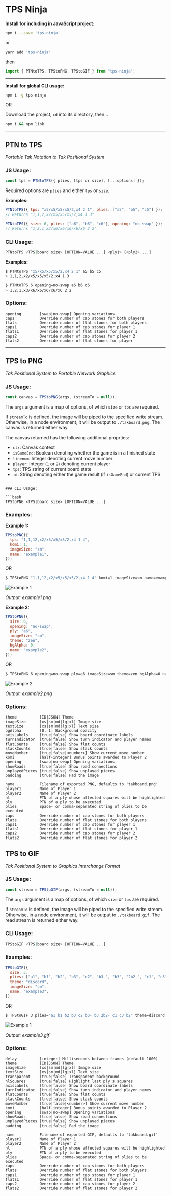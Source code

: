 # TPS Ninja

**Install for including in JavaScript project:**

```bash
npm i --save 'tps-ninja'
```

or

```bash
yarn add 'tps-ninja'
```

then

```js
import { PTNtoTPS, TPStoPNG, TPStoGIF } from "tps-ninja";
```

---

**Install for global CLI usage:**

```bash
npm i -g tps-ninja
```

OR

Download the project, `cd` into its directory, then...

```bash
npm i && npm link
```

---

## PTN to TPS

_Portable Tak Notation to Tak Positional System_

### JS Usage:

```js
const tps = PTNtoTPS({ plies, [tps or size], [...options] });
```

Required options are `plies` and either `tps` or `size`.

**Examples:**

```js
PTNtoTPS({ tps: "x5/x5/x5/x5/2,x4 2 1", plies: ["a5", "b5", "c5"] });
// Returns "1,1,2,x2/x5/x5/x5/2,x4 1 3"
```

```js
PTNtoTPS({ size: 6, plies: ["a6", "b6", "c6"], opening: "no-swap" });
// Returns "1,2,1,x3/x6/x6/x6/x6/x6 2 2"
```

### CLI Usage:

```bash
PTNtoTPS <TPS|board size> [OPTION=VALUE ...] <ply1> [<ply2> ...]
```

**Examples:**

```bash
$ PTNtoTPS "x5/x5/x5/x5/2,x4 2 1" a5 b5 c5
> 1,1,2,x2/x5/x5/x5/2,x4 1 3
```

```bash
$ PTNtoTPS 6 opening=no-swap a6 b6 c6
> 1,2,1,x3/x6/x6/x6/x6/x6 2 2
```

### Options:

```
opening        [swap|no-swap] Opening variations
caps           Override number of cap stones for both players
flats          Override number of flat stones for both players
caps1          Override number of cap stones for player 1
flats1         Override number of flat stones for player 1
caps2          Override number of cap stones for player 2
flats2         Override number of flat stones for player
```

---

## TPS to PNG

_Tak Positional System to Portable Network Graphics_

### JS Usage:

```js
const canvas = TPStoPNG(args, (streamTo = null));
```

The `args` argument is a map of options, of which `size` or `tps` are required.

If `streamTo` is defined, the image will be piped to the specified write stream. Otherwise, in a node environment, it will be output to `./takboard.png`. The canvas is returned either way.

The canvas returned has the following additional proprties:

- `ctx`: Canvas context
- `isGameEnd`: Boolean denoting whether the game is in a finished state
- `linenum`: Integer denoting current move number
- `player`: Integer (`1` or `2`) denoting current player
- `tps`: TPS string of current board state
- `id`: String denoting either the game result (if `isGameEnd`) or current TPS

````

### CLI Usage:

```bash
TPStoPNG <TPS|board size> [OPTION=VALUE ...]
````

### Examples:

**Example 1:**

```js
TPStoPNG({
  tps: "1,1,12,x2/x5/x5/x5/2,x4 1 4",
  komi: 1,
  imageSize: "sm",
  name: "example1",
});
```

OR

```bash
$ TPStoPNG "1,1,12,x2/x5/x5/x5/2,x4 1 4" komi=1 imageSize=sm name=example1
```

![Example 1](/example1.png)

_Output: example1.png_

**Example 2:**

```js
TPStoPNG({
  size: 6,
  opening: "no-swap",
  ply: "a6",
  imageSize: "sm",
  theme: "zen",
  bgAlpha: 0,
  name: "example2",
});
```

OR

```bash
$ TPStoPNG 6 opening=no-swap ply=a6 imageSize=sm theme=zen bgAlpha=0 name=example2
```

![Example 2](/example2.png)

_Output: example2.png_

### Options:

```
theme          [ID|JSON] Theme
imageSize      [xs|sm|md|lg|xl] Image size
textSize       [xs|sm|md|lg|xl] Text size
bgAlpha        [0, 1] Background opacity
axisLabels     [true|false] Show board coordinate labels
turnIndicator  [true|false] Show turn indicator and player names
flatCounts     [true|false] Show flat counts
stackCounts    [true|false] Show stack counts
moveNumber     [true|false|<number>] Show current move number
komi           [half-integer] Bonus points awarded to Player 2
opening        [swap|no-swap] Opening variations
showRoads      [true|false] Show road connections
unplayedPieces [true|false] Show unplayed pieces
padding        [true|false] Pad the image

name           Filename of exported PNG, defaults to 'takboard.png'
player1        Name of Player 1
player2        Name of Player 2
hl             PTN of a ply whose affected squares will be highlighted
ply            PTN of a ply to be executed
plies          Space- or comma-separated string of plies to be executed
caps           Override number of cap stones for both players
flats          Override number of flat stones for both players
caps1          Override number of cap stones for player 1
flats1         Override number of flat stones for player 1
caps2          Override number of cap stones for player 2
flats2         Override number of flat stones for player 2
```

## TPS to GIF

_Tak Positional System to Graphics Interchange Format_

### JS Usage:

```js
const stream = TPStoGIF(args, (streamTo = null));
```

The `args` argument is a map of options, of which `size` or `tps` are required.

If `streamTo` is defined, the image will be piped to the specified write stream. Otherwise, in a node environment, it will be output to `./takboard.gif`. The read stream is returned either way.

### CLI Usage:

```bash
TPStoGIF <TPS|board size> [OPTION=VALUE ...]
```

### Examples:

```js
TPStoGIF({
  size: 3,
  plies: ["a1", "b1", "b2", "b3", "c2", "b3-", "b3", "2b2-", "c1", "c3", "b2"],
  theme: "discord",
  imageSize: "sm",
  name: "example3",
});
```

OR

```bash
$ TPStoGIF 3 plies="a1 b1 b2 b3 c2 b3- b3 2b2- c1 c3 b2" theme=discord imageSize=sm name=example3
```

![Example 1](/example3.gif)

_Output: example3.gif_

### Options:

```
delay          [integer] Milliseconds between frames (default 1000)
theme          [ID|JSON] Theme
imageSize      [xs|sm|md|lg|xl] Image size
textSize       [xs|sm|md|lg|xl] Text size
transparent    [true|false] Transparent background
hlSquares      [true|false] Highlight last ply's squares
axisLabels     [true|false] Show board coordinate labels
turnIndicator  [true|false] Show turn indicator and player names
flatCounts     [true|false] Show flat counts
stackCounts    [true|false] Show stack counts
moveNumber     [true|false|<number>] Show current move number
komi           [half-integer] Bonus points awarded to Player 2
opening        [swap|no-swap] Opening variations
showRoads      [true|false] Show road connections
unplayedPieces [true|false] Show unplayed pieces
padding        [true|false] Pad the image

name           Filename of exported GIF, defaults to 'takboard.gif'
player1        Name of Player 1
player2        Name of Player 2
hl             PTN of a ply whose affected squares will be highlighted
ply            PTN of a ply to be executed
plies          Space- or comma-separated string of plies to be executed
caps           Override number of cap stones for both players
flats          Override number of flat stones for both players
caps1          Override number of cap stones for player 1
flats1         Override number of flat stones for player 1
caps2          Override number of cap stones for player 2
flats2         Override number of flat stones for player 2
```
